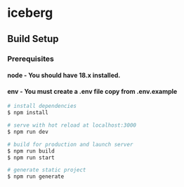 # iceberg

## Build Setup

### Prerequisites
#### node - You should have 18.x installed.
#### env - You must create a .env file copy from .env.example


```bash
# install dependencies
$ npm install

# serve with hot reload at localhost:3000
$ npm run dev

# build for production and launch server
$ npm run build
$ npm run start

# generate static project
$ npm run generate
```
